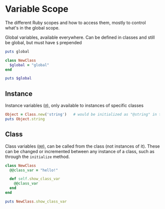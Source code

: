# Variable Scope

The different Ruby scopes and how to access them, mostly to control what's in the global scope.

Global variables, available everywhere. Can be defined in classes and still be global, but must have `$` prepended

```ruby
puts global

class NewClass
  $global = "global"
end

puts $global
```

## Instance

Instance variables (`@`), only available to instances of specific classes

```ruby
Object = Class.new('string')   # would be initialized as "@string" in the class
puts Object.string
```

## Class

Class variables (`@@`), can be called from the class (not instances of it). These can be changed or incremented between any instance of a class, such as through the `initialize` method.

```ruby
class NewClass
  @@class_var = "hello!"

  def self.show_class_var
    @@class_var
  end
end

puts NewClass.show_class_var
```
